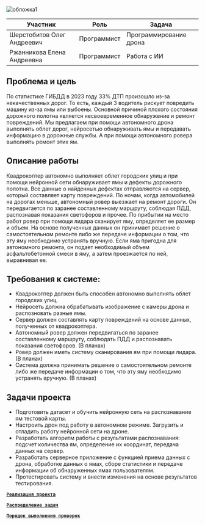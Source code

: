 
![обложка1](https://github.com/user-attachments/assets/93c8e315-d91e-4076-980b-6bba40b66471)

 
| Участник | Роль | Задача |
|----------|------|--------|
| Шерстобитов Олег Андреевич | Программист | Программирование дрона |
| Ржанникова Елена Андреевна | Программист | Работа с ИИ |

## Проблема и цель
По статистике ГИБДД в 2023 году 33% ДТП произошло из-за некачественных дорог. То есть, каждый 3 водитель рискует повредить машину из-за ямы или выбоены. Основной причиной плохого состояния дорожного полотна является несвоевременное обнаружение и ремонт повреждений. Мы предлагаем при помощи автономного дрона выполнять облет дорог, нейросетью обнаруживать ямы и передавать информацию в дорожные службы. А при помощи автономного ровера выполнять ремонт этих ям.

## Описание работы
Квадрокоптер автономно выполняет облет городских улиц и при помощи нейронной сети обнаруживает ямы и дефекты дорожного полотна. Все данные о найденных дефектах отправляются на сервер, который составляет карту повреждений. По ночам, когда автомобилей на дорогах меньше, автономный ровер выезжает на ремонт дороги. Он передвигается по заранее составленному маршруту, соблюдая ПДД, распознавая показания светофоров и прочее. По прибытии на место работ ровер при помощи лидара сканирует яму, определяет ее размер и объем. На основе полученных данных он принимает решение о самостоятельном ремонте либо же передаче информации о том, что эту яму необходимо устранять вручную. Если яма пригодна для автономного ремонта, он подает необходимый объем асфальтобетонной смеси в яму, а затем проезжается по ней, выравнивая ее.
## Требования к системе:
- Квадрокоптер должен быть способен автономно выполнять облет городских улиц.
- Нейросеть должна обрабатывать изображение с камеры дрона и распозновать разные ямы.
- Сервер должен составлять карту повреждений на основе данных, полученных от квадрокоптера.
- Автономный ровер должен передвигаться по заранее составленному маршруту, соблюдать ПДД и распознавать показания светофоров. (В планах)
- Ровер должен иметь систему сканирования ям при помощи лидара. (В планах)
- Система должна принимать решение о самостоятельном ремонте либо же передаче информации о том, что эту яму необходимо устранять вручную. (В планах)
## Задачи проекта
- Подготовить датасет и обучить нейронную сеть на распознавание ям тестовой карты.
- Настроить дрон под работу в автономном режиме. Загрузить и отладить работу нейронной сети на дроне.
- Разработать алгоритм работы с результатами распознавания: подсчет количества ям, определение их координат, передача данных на сервер.
- Разработать серверное приложение с функцией приема данных с дрона, обработке данных о ямах, сборе статистики и передаче информации об обнаруженных ямах пользователям.
- Протестировать систему и внести изменения на основе результатов тестирования.

[**`Реализация проекта`**](https://github.com/ElenaRzh/Autonomous-road-surface-monitoring-and-repair-system./blob/main/DEVELOPMENT.md)
  
[**`Распределение задач`**](https://github.com/user-attachments/files/17146064/Tasks.xlsx)


[**`Порядок выполнения проверок`**](https://github.com/user-attachments/files/17132886/system_test.xlsx)



